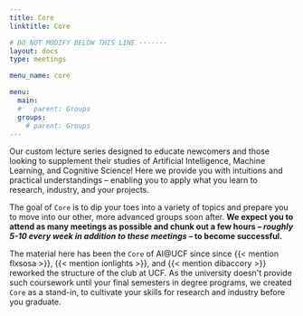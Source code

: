 ```yaml
---
title: Core 
linktitle: Core

# DO NOT MODIFY BELOW THIS LINE -------
layout: docs
type: meetings

menu_name: core

menu:
  main:
  #   parent: Groups
  groups:
    # parent: Groups
---
```


Our custom lecture series designed to educate newcomers and those looking to 
supplement their studies of Artificial Intelligence, Machine Learning, and
Cognitive Science! Here we provide you with intuitions and practical
understandings – enabling you to apply what you learn to research, industry, and
your projects.

The goal of `Core` is to dip your toes into a variety of topics and prepare you
to move into our other, more advanced groups soon after. **We expect you to
attend as many meetings as possible and chunk out a few hours – _roughly 5-10
every week in addition to these meetings_ – to become successful.**

The material here has been the `Core` of AI@UCF since since
{{< mention flxsosa >}}, {{< mention ionlights >}}, and
{{< mention dibaccory >}} reworked the structure of the club at UCF. As the
university doesn't provide such coursework until your final semesters in degree 
programs, we created `Core` as a stand-in, to cultivate your skills for research
and industry before you graduate.